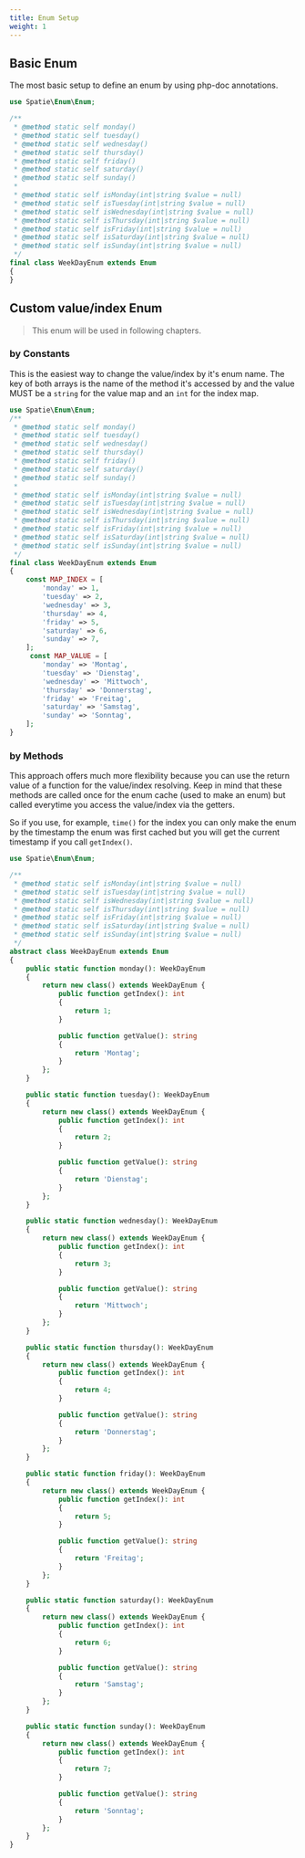 ```yaml
---
title: Enum Setup
weight: 1
---
```


## Basic Enum

The most basic setup to define an enum by using php-doc annotations.

```php
use Spatie\Enum\Enum;

/**
 * @method static self monday()
 * @method static self tuesday()
 * @method static self wednesday()
 * @method static self thursday()
 * @method static self friday()
 * @method static self saturday()
 * @method static self sunday()
 *
 * @method static self isMonday(int|string $value = null)
 * @method static self isTuesday(int|string $value = null)
 * @method static self isWednesday(int|string $value = null)
 * @method static self isThursday(int|string $value = null)
 * @method static self isFriday(int|string $value = null)
 * @method static self isSaturday(int|string $value = null)
 * @method static self isSunday(int|string $value = null)
 */
final class WeekDayEnum extends Enum
{
}
```

## Custom value/index Enum

> This enum will be used in following chapters.

### by Constants

This is the easiest way to change the value/index by it's enum name. The key of both arrays is the name of the method it's accessed by and the value MUST be a `string` for the value map and an `int` for the index map.

```php
use Spatie\Enum\Enum;
/**
 * @method static self monday()
 * @method static self tuesday()
 * @method static self wednesday()
 * @method static self thursday()
 * @method static self friday()
 * @method static self saturday()
 * @method static self sunday()
 *
 * @method static self isMonday(int|string $value = null)
 * @method static self isTuesday(int|string $value = null)
 * @method static self isWednesday(int|string $value = null)
 * @method static self isThursday(int|string $value = null)
 * @method static self isFriday(int|string $value = null)
 * @method static self isSaturday(int|string $value = null)
 * @method static self isSunday(int|string $value = null)
 */
final class WeekDayEnum extends Enum
{
    const MAP_INDEX = [
        'monday' => 1,
        'tuesday' => 2,
        'wednesday' => 3,
        'thursday' => 4,
        'friday' => 5,
        'saturday' => 6,
        'sunday' => 7,
    ];
     const MAP_VALUE = [
        'monday' => 'Montag',
        'tuesday' => 'Dienstag',
        'wednesday' => 'Mittwoch',
        'thursday' => 'Donnerstag',
        'friday' => 'Freitag',
        'saturday' => 'Samstag',
        'sunday' => 'Sonntag',
    ];
}
```

### by Methods

This approach offers much more flexibility because you can use the return value of a function for the value/index resolving. Keep in mind that these methods are called once for the enum cache (used to make an enum) but called everytime you access the value/index via the getters.

So if you use, for example, `time()` for the index you can only make the enum by the timestamp the enum was first cached but you will get the current timestamp if you call `getIndex()`.

```php
use Spatie\Enum\Enum;

/**
 * @method static self isMonday(int|string $value = null)
 * @method static self isTuesday(int|string $value = null)
 * @method static self isWednesday(int|string $value = null)
 * @method static self isThursday(int|string $value = null)
 * @method static self isFriday(int|string $value = null)
 * @method static self isSaturday(int|string $value = null)
 * @method static self isSunday(int|string $value = null)
 */
abstract class WeekDayEnum extends Enum
{
    public static function monday(): WeekDayEnum
    {
        return new class() extends WeekDayEnum {
            public function getIndex(): int
            {
                return 1;
            }

            public function getValue(): string
            {
                return 'Montag';
            }
        };
    }

    public static function tuesday(): WeekDayEnum
    {
        return new class() extends WeekDayEnum {
            public function getIndex(): int
            {
                return 2;
            }

            public function getValue(): string
            {
                return 'Dienstag';
            }
        };
    }

    public static function wednesday(): WeekDayEnum
    {
        return new class() extends WeekDayEnum {
            public function getIndex(): int
            {
                return 3;
            }

            public function getValue(): string
            {
                return 'Mittwoch';
            }
        };
    }

    public static function thursday(): WeekDayEnum
    {
        return new class() extends WeekDayEnum {
            public function getIndex(): int
            {
                return 4;
            }

            public function getValue(): string
            {
                return 'Donnerstag';
            }
        };
    }

    public static function friday(): WeekDayEnum
    {
        return new class() extends WeekDayEnum {
            public function getIndex(): int
            {
                return 5;
            }

            public function getValue(): string
            {
                return 'Freitag';
            }
        };
    }

    public static function saturday(): WeekDayEnum
    {
        return new class() extends WeekDayEnum {
            public function getIndex(): int
            {
                return 6;
            }

            public function getValue(): string
            {
                return 'Samstag';
            }
        };
    }

    public static function sunday(): WeekDayEnum
    {
        return new class() extends WeekDayEnum {
            public function getIndex(): int
            {
                return 7;
            }

            public function getValue(): string
            {
                return 'Sonntag';
            }
        };
    }
}
```
